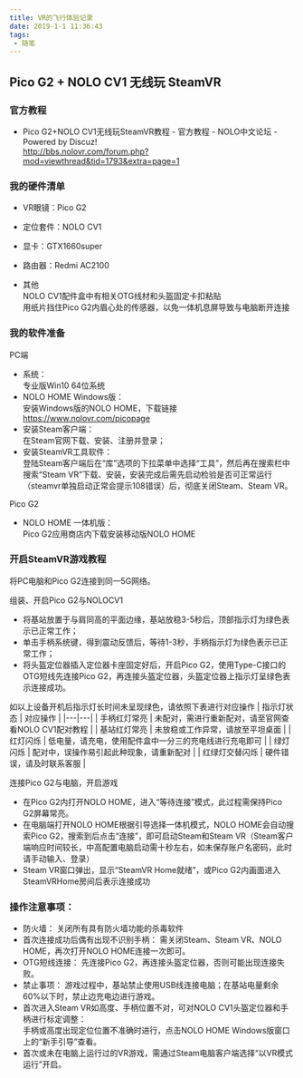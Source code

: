```yaml
---
title: VR的飞行体验记录
date: 2019-1-1 11:36:43
tags:
 - 随笔
---
```




## Pico G2 + NOLO CV1 无线玩 SteamVR 

### 官方教程

* Pico G2+NOLO CV1无线玩SteamVR教程 - 官方教程 - NOLO中文论坛 - Powered by Discuz!  
http://bbs.nolovr.com/forum.php?mod=viewthread&tid=1793&extra=page=1

### 我的硬件清单
* VR眼镜：Pico G2
* 定位套件：NOLO CV1
* 显卡：GTX1660super
* 路由器：Redmi AC2100

* 其他  
  NOLO CV1配件盒中有相关OTG线材和头盔固定卡扣粘贴  
  用纸片挡住Pico G2内眉心处的传感器，以免一体机息屏导致与电脑断开连接


### 我的软件准备

PC端
* 系统：  
专业版Win10 64位系统
* NOLO HOME Windows版：  
安装Windows版的NOLO HOME，下载链接  
https://www.nolovr.com/picopage
* 安装Steam客户端：  
在Steam官网下载、安装、注册并登录；
* 安装SteamVR工具软件：  
登陆Steam客户端后在“库”选项的下拉菜单中选择“工具”，然后再在搜索栏中搜索“Steam VR”下载、安装，安装完成后需先启动检验是否可正常运行（steamvr单独启动正常会提示108错误）后，彻底关闭Steam、Steam VR。

Pico G2
* NOLO HOME 一体机版：  
Pico G2应用商店内下载安装移动版NOLO HOME





### 开启SteamVR游戏教程

将PC电脑和Pico G2连接到同一5G网络。  

组装、开启Pico G2与NOLOCV1
* 将基站放置于与肩同高的平面边缘，基站放稳3-5秒后，顶部指示灯为绿色表示已正常工作；   
* 单击手柄系统键，得到震动反馈后，等待1-3秒，手柄指示灯为绿色表示已正常工作；  
* 将头盔定位器插入定位器卡座固定好后，开启Pico G2，使用Type-C接口的OTG短线先连接Pico G2，再连接头盔定位器，头盔定位器上指示灯呈绿色表示连接成功。   

如以上设备开机后指示灯长时间未呈现绿色，请依照下表进行对应操作
| 指示灯状态 | 对应操作 |
|---|---| 
| 手柄红灯常亮 | 未配对，需进行重新配对，请至官网查看NOLO CV1配对教程 |
| 基站红灯常亮 | 未放稳或工作异常，请放至平坦桌面 | 
| 红灯闪烁 | 低电量，请充电，使用配件盒中一分三的充电线进行充电即可 | 
| 绿灯闪烁 | 配对中，误操作易引起此种现象，请重新配对 | 
| 红绿灯交替闪烁 | 硬件错误，请及时联系客服 | 

连接Pico G2与电脑，开启游戏
* 在Pico G2内打开NOLO HOME，进入“等待连接”模式，此过程需保持Pico G2屏幕常亮。  
* 在电脑端打开NOLO HOME根据引导选择一体机模式，NOLO HOME会自动搜索Pico G2，搜索到后点击“连接”，即可启动Steam和Steam VR（Steam客户端响应时间较长，中高配置电脑启动需十秒左右，如未保存账户名密码，此时请手动输入、登录）  
* Steam VR窗口弹出，显示“SteamVR Home就绪”，或Pico G2内画面进入SteamVRHome房间后表示连接成功


### 操作注意事项：
* 防火墙：
关闭所有具有防火墙功能的杀毒软件
* 首次连接成功后偶有出现不识别手柄：
需关闭Steam、Steam VR、NOLO HOME，再次打开NOLO HOME连接一次即可。
* OTG短线连接：
先连接Pico G2，再连接头盔定位器，否则可能出现连接失败。
* 禁止事项：
游戏过程中，基站禁止使用USB线连接电脑；在基站电量剩余60%以下时，禁止边充电边进行游戏。
* 首次进入Steam VR如高度、手柄位置不对，可对NOLO CV1头盔定位器和手柄进行标定调整：  
手柄或高度出现定位位置不准确时进行，点击NOLO HOME Windows版窗口上的“新手引导”查看。
* 首次或未在电脑上运行过的VR游戏，需通过Steam电脑客户端选择“以VR模式运行”开启。
